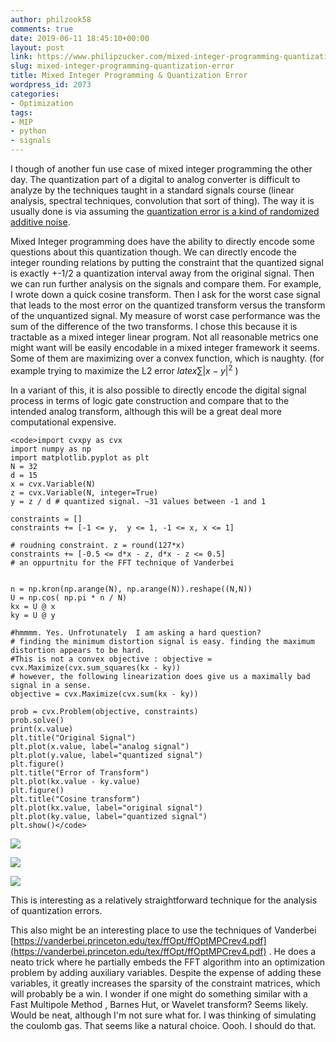 ```yaml
---
author: philzook58
comments: true
date: 2019-06-11 18:45:10+00:00
layout: post
link: https://www.philipzucker.com/mixed-integer-programming-quantization-error/
slug: mixed-integer-programming-quantization-error
title: Mixed Integer Programming & Quantization Error
wordpress_id: 2073
categories:
- Optimization
tags:
- MIP
- python
- signals
---
```





I though of another fun use case of mixed integer programming the other day. The quantization part of a digital to analog converter is difficult to analyze by the techniques taught in a standard signals course (linear analysis, spectral techniques, convolution that sort of thing). The way it is usually done is via assuming the [quantization error is a kind of randomized additive noise](https://en.wikipedia.org/wiki/Quantization_(signal_processing)). 







Mixed Integer programming  does have the ability to directly encode some questions about this quantization though. We can directly encode the integer rounding relations by putting the constraint that the quantized signal is exactly +-1/2 a quantization interval away from the original signal. Then we can run further analysis on the signals and compare them. For example, I wrote down a quick cosine transform. Then I ask for the worst case signal that leads to the most error on the quantized transform versus the transform of the unquantized signal. My measure of worst case performance was the sum of the difference of the two transforms. I chose this because it is tractable as a mixed integer linear program. Not all reasonable metrics one might want will be easily encodable in a mixed integer framework it seems. Some of them are maximizing over a convex function, which is naughty. (for example trying to maximize the L2 error $latex \sum|x-y|^2$ )







  In a variant of this, it is also possible to directly encode the digital signal process in terms of logic gate construction and compare that to the intended analog transform, although this will be a great deal more computational expensive. 












    
    <code>import cvxpy as cvx
    import numpy as np
    import matplotlib.pyplot as plt
    N = 32
    d = 15
    x = cvx.Variable(N)
    z = cvx.Variable(N, integer=True)
    y = z / d # quantized signal. ~31 values between -1 and 1
    
    constraints = []
    constraints += [-1 <= y,  y <= 1, -1 <= x, x <= 1]
    
    # roudning constraint. z = round(127*x)
    constraints += [-0.5 <= d*x - z, d*x - z <= 0.5] 
    # an oppurtnitu for the FFT technique of Vanderbei
    
    
    n = np.kron(np.arange(N), np.arange(N)).reshape((N,N))
    U = np.cos( np.pi * n / N)
    kx = U @ x  
    ky = U @ y
    
    #hmmmm. Yes. Unfrotunately  I am asking a hard question?
    # finding the minimum distortion signal is easy. finding the maximum distortion appears to be hard.
    #This is not a convex objective : objective = cvx.Maximize(cvx.sum_squares(kx - ky))
    # however, the following linearization does give us a maximally bad signal in a sense.
    objective = cvx.Maximize(cvx.sum(kx - ky))
    
    prob = cvx.Problem(objective, constraints)
    prob.solve()
    print(x.value)
    plt.title("Original Signal")
    plt.plot(x.value, label="analog signal")
    plt.plot(y.value, label="quantized signal")
    plt.figure()
    plt.title("Error of Transform")
    plt.plot(kx.value - ky.value)
    plt.figure()
    plt.title("Cosine transform")
    plt.plot(kx.value, label="original signal")
    plt.plot(ky.value, label="quantized signal")
    plt.show()</code>





![](http://philzucker2.nfshost.com/wp-content/uploads/2019/06/quant1.png)



![](http://philzucker2.nfshost.com/wp-content/uploads/2019/06/quant2.png)



![](http://philzucker2.nfshost.com/wp-content/uploads/2019/06/quant3.png)





This is interesting as a relatively straightforward technique for the analysis of quantization errors. 







This also might be an interesting place to use the techniques of Vanderbei  [https://vanderbei.princeton.edu/tex/ffOpt/ffOptMPCrev4.pdf](https://vanderbei.princeton.edu/tex/ffOpt/ffOptMPCrev4.pdf) .  He does a neato trick where he partially embeds the FFT algorithm into  an optimization problem by adding auxiliary variables. Despite the  expense of adding these variables, it greatly increases the sparsity of  the constraint matrices, which will probably be a win. I wonder if one  might do something similar with a Fast Multipole Method , Barnes Hut, or Wavelet transform? Seems likely. Would be neat, although I'm not sure what for. I was thinking of simulating the coulomb gas. That seems like a natural choice. Oooh. I should do that.









